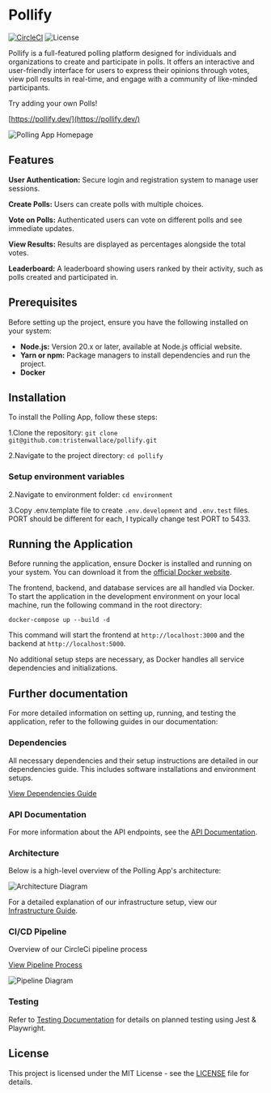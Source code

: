 # Pollify

[![CircleCI](https://dl.circleci.com/status-badge/img/circleci/KPSszw1xUCAvioRxYj4MSJ/pLc8BUmCLCrMcRmxKvR4U/tree/main.svg?style=svg)](https://dl.circleci.com/status-badge/redirect/circleci/KPSszw1xUCAvioRxYj4MSJ/pLc8BUmCLCrMcRmxKvR4U/tree/main)
![License](https://img.shields.io/badge/license-MIT-blue.svg)

Pollify is a full-featured polling platform designed for individuals and organizations to create and participate in polls. It offers an interactive and user-friendly interface for users to express their opinions through votes, view poll results in real-time, and engage with a community of like-minded participants.

Try adding your own Polls!

[https://pollify.dev/](https://pollify.dev/)

![Polling App Homepage](<https://hangouthabit.sirv.com/polling_app/Poll_Dashboard.png>)

## Features

**User Authentication:** Secure login and registration system to manage user sessions.

**Create Polls:** Users can create polls with multiple choices.

**Vote on Polls:** Authenticated users can vote on different polls and see immediate updates.

**View Results:** Results are displayed as percentages alongside the total votes.

**Leaderboard:** A leaderboard showing users ranked by their activity, such as polls created and participated in.

## Prerequisites

Before setting up the project, ensure you have the following installed on your system:

- **Node.js:** Version 20.x or later, available at Node.js official website.
- **Yarn or npm:** Package managers to install dependencies and run the project.
- **Docker**

## Installation

To install the Polling App, follow these steps:

1.Clone the repository: `git clone git@github.com:tristenwallace/pollify.git`

2.Navigate to the project directory: `cd pollify`

### Setup environment variables

2.Navigate to environment folder: `cd environment`

3.Copy .env.template file to create `.env.development` and `.env.test` files. PORT should be different for each, I typically change test PORT to 5433.

## Running the Application

Before running the application, ensure Docker is installed and running on your system. You can download it from the [official Docker website](https://docs.docker.com/desktop/install/ubuntu/).

The frontend, backend, and database services are all handled via Docker. To start the application in the development environment on your local machine, run the following command in the root directory:

```
docker-compose up --build -d
```

This command will start the frontend at `http://localhost:3000` and the backend at `http://localhost:5000`.

No additional setup steps are necessary, as Docker handles all service dependencies and initializations.

## Further documentation

For more detailed information on setting up, running, and testing the application, refer to the following guides in our documentation:

### Dependencies

All necessary dependencies and their setup instructions are detailed in our dependencies guide. This includes software installations and environment setups.

[View Dependencies Guide](docs/App_dependencies.md)

### API Documentation

For more information about the API endpoints, see the [API Documentation](https://app.swaggerhub.com/apis-docs/INFO_646/pollify/1.0.0).

### Architecture

Below is a high-level overview of the Polling App's architecture:

![Architecture Diagram](https://hangouthabit.sirv.com/polling_app/architecture_diagram.jpeg)

For a detailed explanation of our infrastructure setup, view our [Infrastructure Guide](docs/Infrastructure.md).


### CI/CD Pipeline

Overview of our CircleCi pipeline process

[View Pipeline Process](docs/Pipeline.md)

![Pipeline Diagram](<https://hangouthabit.sirv.com/polling_app/pipeline_diagram.jpeg>)

### Testing

Refer to [Testing Documentation](frontend/src/tests/docs/testing.md) for details on planned testing using Jest & Playwright.

## License

This project is licensed under the MIT License - see the [LICENSE](LICENSE) file for details.
